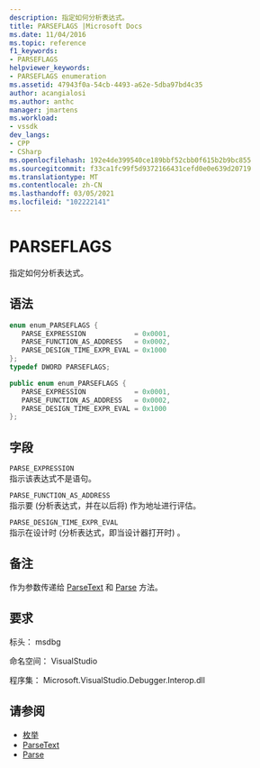 ```yaml
---
description: 指定如何分析表达式。
title: PARSEFLAGS |Microsoft Docs
ms.date: 11/04/2016
ms.topic: reference
f1_keywords:
- PARSEFLAGS
helpviewer_keywords:
- PARSEFLAGS enumeration
ms.assetid: 47943f0a-54cb-4493-a62e-5dba97bd4c35
author: acangialosi
ms.author: anthc
manager: jmartens
ms.workload:
- vssdk
dev_langs:
- CPP
- CSharp
ms.openlocfilehash: 192e4de399540ce189bbf52cbb0f615b2b9bc855
ms.sourcegitcommit: f33ca1fc99f5d9372166431cefd0e0e639d20719
ms.translationtype: MT
ms.contentlocale: zh-CN
ms.lasthandoff: 03/05/2021
ms.locfileid: "102222141"
---
```

# <a name="parseflags"></a>PARSEFLAGS
指定如何分析表达式。

## <a name="syntax"></a>语法

```cpp
enum enum_PARSEFLAGS { 
   PARSE_EXPRESSION            = 0x0001,
   PARSE_FUNCTION_AS_ADDRESS   = 0x0002,
   PARSE_DESIGN_TIME_EXPR_EVAL = 0x1000
};
typedef DWORD PARSEFLAGS;
```

```csharp
public enum enum_PARSEFLAGS { 
   PARSE_EXPRESSION            = 0x0001,
   PARSE_FUNCTION_AS_ADDRESS   = 0x0002,
   PARSE_DESIGN_TIME_EXPR_EVAL = 0x1000
};
```

## <a name="fields"></a>字段
 `PARSE_EXPRESSION`\
 指示该表达式不是语句。

 `PARSE_FUNCTION_AS_ADDRESS`\
 指示要 (分析表达式，并在以后将) 作为地址进行评估。

 `PARSE_DESIGN_TIME_EXPR_EVAL`\
 指示在设计时 (分析表达式，即当设计器打开时) 。

## <a name="remarks"></a>备注
 作为参数传递给 [ParseText](../../../extensibility/debugger/reference/idebugexpressioncontext2-parsetext.md) 和 [Parse](../../../extensibility/debugger/reference/idebugexpressionevaluator-parse.md) 方法。

## <a name="requirements"></a>要求
 标头： msdbg

 命名空间： VisualStudio

 程序集： Microsoft.VisualStudio.Debugger.Interop.dll

## <a name="see-also"></a>请参阅
- [枚举](../../../extensibility/debugger/reference/enumerations-visual-studio-debugging.md)
- [ParseText](../../../extensibility/debugger/reference/idebugexpressioncontext2-parsetext.md)
- [Parse](../../../extensibility/debugger/reference/idebugexpressionevaluator-parse.md)
